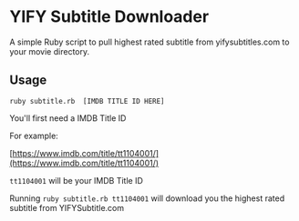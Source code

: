 # YIFY Subtitle Downloader

A simple Ruby script to pull highest rated subtitle from yifysubtitles.com to your movie directory.

## Usage

```
ruby subtitle.rb  [IMDB TITLE ID HERE]
```

You'll first need a IMDB Title ID

For example: 

[https://www.imdb.com/title/tt1104001/](https://www.imdb.com/title/tt1104001/)


`tt1104001` will be your IMDB Title ID

Running 
`
ruby subtitle.rb tt1104001
` will download you the highest rated subtitle from YIFYSubtitle.com

